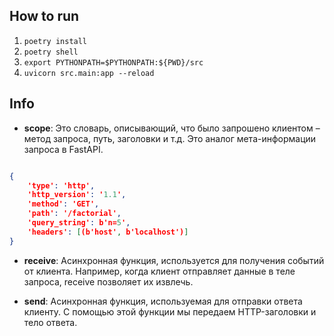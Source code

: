 ## How to run

1. `poetry install`
2. `poetry shell`
3.  `export PYTHONPATH=$PYTHONPATH:${PWD}/src`
4. `uvicorn src.main:app --reload`



## Info
- <b>scope</b>: Это словарь, описывающий, что было запрошено клиентом – метод запроса, путь, заголовки и т.д. Это аналог мета-информации запроса в FastAPI.
```json

{
    'type': 'http', 
    'http_version': '1.1', 
    'method': 'GET', 
    'path': '/factorial', 
    'query_string': b'n=5',
    'headers': [(b'host', b'localhost')]
}
```

- **receive**: Асинхронная функция, используется для получения событий от клиента. Например, когда клиент отправляет данные в теле запроса, receive позволяет их извлечь.
 
- **send**: Асинхронная функция, используемая для отправки ответа клиенту. С помощью этой функции мы передаем HTTP-заголовки и тело ответа.

